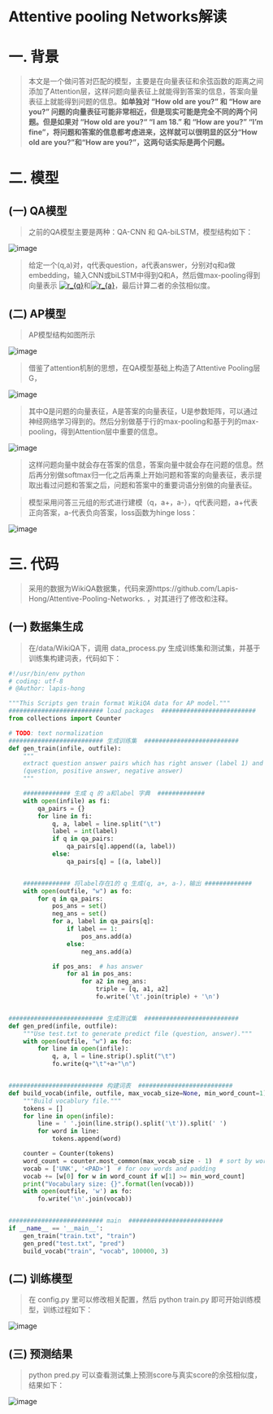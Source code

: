 Attentive pooling Networks解读
=============================

# 一. 背景

> 本文是一个做问答对匹配的模型，主要是在向量表征和余弦函数的距离之间添加了Attention层，这样问题向量表征上就能得到答案的信息，答案向量表征上就能得到问题的信息。**如单独对 “How old are you?” 和 “How are you?” 问题的向量表征可能非常相近，但是现实可能是完全不同的两个问题。但是如果对 “How old are you?“ “I am 18.” 和 “How are you?” “I’m fine”，将问题和答案的信息都考虑进来，这样就可以很明显的区分“How old are you?”和“How are you?”，这两句话实际是两个问题。**

# 二. 模型

## (一) QA模型

> 之前的QA模型主要是两种：QA-CNN 和 QA-biLSTM，模型结构如下：

![image](https://github.com/ShaoQiBNU/NLP_QA--Attentive-pooling-Networks/blob/master/image/1.png)

> 给定一个(q,a)对，q代表question，a代表answer，分别对q和a做embedding，输入CNN或biLSTM中得到Q和A，然后做max-pooling得到向量表示 <a href="https://www.codecogs.com/eqnedit.php?latex=r_{q}" target="_blank"><img src="https://latex.codecogs.com/svg.latex?r_{q}" title="r_{q}" /></a>和<a href="https://www.codecogs.com/eqnedit.php?latex=r_{a}" target="_blank"><img src="https://latex.codecogs.com/svg.latex?r_{a}" title="r_{a}" /></a>，最后计算二者的余弦相似度。

## (二) AP模型

> AP模型结构如图所示

![image](https://github.com/ShaoQiBNU/NLP_QA--Attentive-pooling-Networks/blob/master/image/2.png)

> 借鉴了attention机制的思想，在QA模型基础上构造了Attentive Pooling层G，

![image](https://github.com/ShaoQiBNU/NLP_QA--Attentive-pooling-Networks/blob/master/image/3.png)

> 其中Q是问题的向量表征，A是答案的向量表征，U是参数矩阵，可以通过神经网络学习得到的。然后分别做基于行的max-pooling和基于列的max-pooling，得到Attention层中重要的信息。

![image](https://github.com/ShaoQiBNU/NLP_QA--Attentive-pooling-Networks/blob/master/image/4.png)

> 这样问题向量中就会存在答案的信息，答案向量中就会存在问题的信息。然后再分别做softmax归一化之后再乘上开始问题和答案的向量表征，表示提取出看过问题和答案之后，问题和答案中的重要词语分别做的向量表征。

> 模型采用问答三元组的形式进行建模（q，a+，a-），q代表问题，a+代表正向答案，a-代表负向答案，loss函数为hinge loss：

![image](https://github.com/ShaoQiBNU/NLP_QA--Attentive-pooling-Networks/blob/master/image/5.png)

# 三. 代码

> 采用的数据为WikiQA数据集，代码来源https://github.com/Lapis-Hong/Attentive-Pooling-Networks. ，对其进行了修改和注释。

## (一) 数据集生成

> 在/data/WikiQA下，调用 data_process.py 生成训练集和测试集，并基于训练集构建词表，代码如下：

```python
#!/usr/bin/env python
# coding: utf-8
# @Author: lapis-hong

"""This Scripts gen train format WikiQA data for AP model."""
########################## load packages  ##########################
from collections import Counter

# TODO: text normalization
########################## 生成训练集  ##########################
def gen_train(infile, outfile):
    """
    extract question answer pairs which has right answer (label 1) and gen triple
    (question, positive answer, negative answer)
    """

    ############# 生成 q 的 a和label 字典  #############
    with open(infile) as fi:
        qa_pairs = {}
        for line in fi:
            q, a, label = line.split("\t")
            label = int(label)
            if q in qa_pairs:
                qa_pairs[q].append((a, label))
            else:
                qa_pairs[q] = [(a, label)]


    ############# 将label存在1的 q 生成(q, a+, a-)，输出 #############
    with open(outfile, "w") as fo:
        for q in qa_pairs:
            pos_ans = set()
            neg_ans = set()
            for a, label in qa_pairs[q]:
                if label == 1:
                    pos_ans.add(a)
                else:
                    neg_ans.add(a)

            if pos_ans:  # has answer
                for a1 in pos_ans:
                    for a2 in neg_ans:
                        triple = [q, a1, a2]
                        fo.write('\t'.join(triple) + '\n')


########################## 生成测试集  ##########################
def gen_pred(infile, outfile):
    """Use test.txt to generate predict file (question, answer)."""
    with open(outfile, "w") as fo:
        for line in open(infile):
            q, a, l = line.strip().split("\t")
            fo.write(q+"\t"+a+"\n")


########################## 构建词表  ##########################
def build_vocab(infile, outfile, max_vocab_size=None, min_word_count=1):
    """Build vocablury file."""
    tokens = []
    for line in open(infile):
        line = ' '.join(line.strip().split('\t')).split(' ')
        for word in line:
            tokens.append(word)

    counter = Counter(tokens)
    word_count = counter.most_common(max_vocab_size - 1)  # sort by word freq.
    vocab = ['UNK', '<PAD>']  # for oov words and padding
    vocab += [w[0] for w in word_count if w[1] >= min_word_count]
    print("Vocabulary size: {}".format(len(vocab)))
    with open(outfile, 'w') as fo:
        fo.write('\n'.join(vocab))


########################## main  ##########################
if __name__ == '__main__':
    gen_train("train.txt", "train")
    gen_pred("test.txt", "pred")
    build_vocab("train", "vocab", 100000, 3)
```

## (二) 训练模型

> 在 config.py 里可以修改相关配置，然后 python train.py 即可开始训练模型，训练过程如下：

![image](https://github.com/ShaoQiBNU/NLP_QA--Attentive-pooling-Networks/blob/master/image/6.png)

## (三) 预测结果

> python pred.py 可以查看测试集上预测score与真实score的余弦相似度，结果如下：

![image](https://github.com/ShaoQiBNU/NLP_QA--Attentive-pooling-Networks/blob/master/image/7.png)
